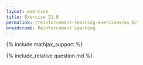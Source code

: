 ```yaml
---
layout: exercise
title: Exercise 21.8
permalink: /reinforcement-learning-exercises/ex_8/
breadcrumb: Reinforcement Learning
---
```


{% include mathjax_support %}

<div><i class="arrow-up loader" data-chapter="reinforcement-learning-exercises" data-exercise="ex_8" data-rating="0"></i></div>
{% include_relative question.md %}
